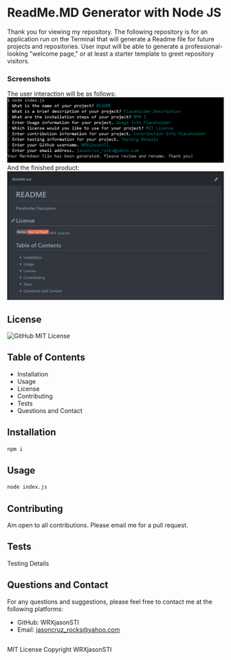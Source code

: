 # ReadMe.MD Generator with Node JS

Thank you for viewing my repository. The following repository is for an application run on the Terminal that will generate a Readme file for future projects and repositories. User input will be able to generate a professional-looking "welcome page," or at least a starter template to greet repository visitors. 

### Screenshots

The user interaction will be as follows:  
![Start Block](images/cli.PNG)  
And the finished product:  
![Main Body](images/main.PNG)  

## License
![GitHub](https://img.shields.io/github/license/WRXjasonSTI/nodeReadMeGenerator)
MIT License 

## Table of Contents

* Installation  
* Usage  
* License  
* Contributing  
* Tests  
* Questions and Contact  

## Installation

```bash
npm i
```

## Usage
```bash
node index.js
```

## Contributing

Am open to all contributions. Please email me for a pull request. 

## Tests

Testing Details 

## Questions and Contact
For any questions and suggestions, please feel free to contact me at the following platforms:
* GitHub: WRXjasonSTI 
* Email: jasoncruz_rocks@yahoo.com 

##
MIT License 
Copyright WRXjasonSTI
    